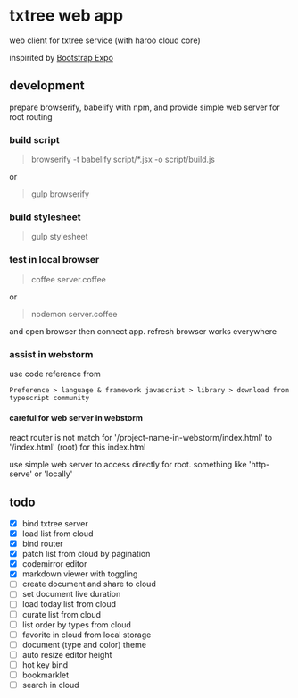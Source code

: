 # txtree web app

web client for txtree service (with haroo cloud core)

inspirited by [Bootstrap Expo](http://expo.getbootstrap.com/)

## development

prepare browserify, babelify with npm, and provide simple web server for root routing

### build script

> browserify -t babelify  script/*.jsx -o script/build.js

or 

> gulp browserify

### build stylesheet

> gulp stylesheet

### test in local browser

> coffee server.coffee

or 

> nodemon server.coffee

and open browser then connect app. refresh browser works everywhere

### assist in webstorm

use code reference from 

    Preference > language & framework javascript > library > download from typescript community
    
#### careful for web server in webstorm

react router is not match for '/project-name-in-webstorm/index.html' to '/index.html' (root) for this index.html

use simple web server to access directly for root. something like 'http-serve' or 'locally' 
    
## todo

- [x] bind txtree server
- [x] load list from cloud
- [x] bind router
- [x] patch list from cloud by pagination
- [x] codemirror editor
- [x] markdown viewer with toggling
- [ ] create document and share to cloud
- [ ] set document live duration
- [ ] load today list from cloud
- [ ] curate list from cloud
- [ ] list order by types from cloud
- [ ] favorite in cloud from local storage
- [ ] document (type and color) theme
- [ ] auto resize editor height
- [ ] hot key bind
- [ ] bookmarklet
- [ ] search in cloud
